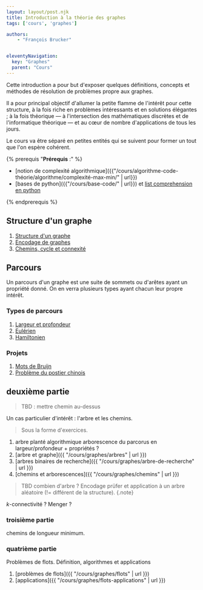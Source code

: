 ```yaml
---
layout: layout/post.njk
title: Introduction à la théorie des graphes
tags: ['cours', 'graphes']

authors:
    - "François Brucker"


eleventyNavigation:
  key: "Graphes"
  parent: "Cours"
---
```


<!-- début résumé -->

Cette introduction a pour but d'exposer quelques définitions, concepts et méthodes de résolution de problèmes propre aux graphes.

Il a pour principal objectif d'allumer la petite flamme de l'intérêt pour cette structure, à la fois riche en problèmes intéressants et en solutions élégantes ; à la fois théorique — à l'intersection des mathématiques discrètes et de l'informatique théorique — et au cœur de nombre d'applications de tous les jours.

Le cours va être séparé en petites entités qui se suivent pour former un tout que l'on espère cohérent.

<!-- fin résumé -->

{% prerequis "**Prérequis** :" %}

* [notion de complexité algorithmique]({{"/cours/algorithme-code-théorie/algorithme/complexité-max-min/" | url}})
* [bases de python]({{"/cours/base-code/" | url}}) et [list comprehension en python](https://docs.python.org/fr/3/howto/functional.html#generator-expressions-and-list-comprehensions)

{% endprerequis %}

## Structure d'un graphe

1. [Structure d'un graphe](structure)
2. [Encodage de graphes](encodage)
3. [Chemins, cycle et connexité](chemins-cycles-connexite)

## Parcours

Un parcours d'un graphe est une suite de sommets ou d'arêtes ayant un propriété donné. On en verra plusieurs types ayant chacun leur propre intérêt.

### Types de parcours

1. [Largeur et profondeur](parcours-largeur-profondeur)
2. [Eulérien](parcours-euleriens)
3. [Hamiltonien](parcours-hamiltoniens)

### Projets

1. [Mots de Bruijn](projet-mots-bruijn)
2. [Problème du postier chinois](projet-postier-chinois)

## deuxième partie

> TBD : mettre chemin au-dessus

Un cas particulier d'intérêt : l'arbre et les chemins.

> Sous la forme d'exercices.

1. arbre planté algorithmique arborescence du parcorus en largeur/profondeur + propriétés ?
2. [arbre et graphe]({{ "/cours/graphes/arbres" | url }})
3. [arbres binaires de recherche]({{ "/cours/graphes/arbre-de-recherche" | url }})
4. [chemins et arborescences]({{ "/cours/graphes/chemins" | url }})

> TBD
> combien d'arbre ? Encodage prüfer et application à un arbre aléatoire (!= différent de la structure).
{.note}

$k$-connectivité ? Menger ?

### troisième partie

chemins de longueur minimum.

### quatrième partie

Problèmes de flots. Définition, algorithmes et applications

1. [problèmes de flots]({{ "/cours/graphes/flots" | url }})
2. [applications]({{ "/cours/graphes/flots-applications" | url }})
